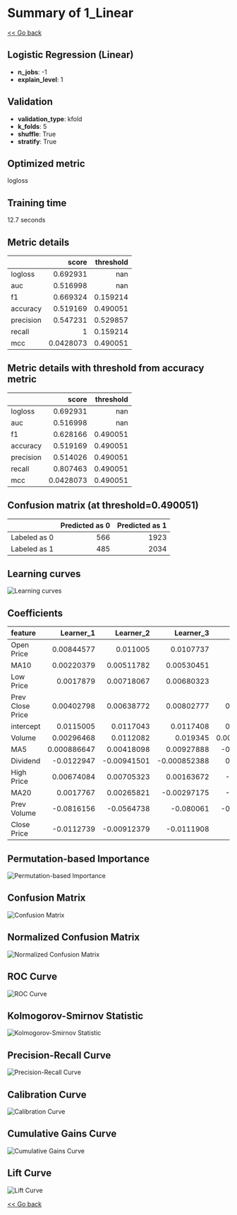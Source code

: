 # Summary of 1_Linear

[<< Go back](../README.md)


## Logistic Regression (Linear)
- **n_jobs**: -1
- **explain_level**: 1

## Validation
 - **validation_type**: kfold
 - **k_folds**: 5
 - **shuffle**: True
 - **stratify**: True

## Optimized metric
logloss

## Training time

12.7 seconds

## Metric details
|           |     score |   threshold |
|:----------|----------:|------------:|
| logloss   | 0.692931  |  nan        |
| auc       | 0.516998  |  nan        |
| f1        | 0.669324  |    0.159214 |
| accuracy  | 0.519169  |    0.490051 |
| precision | 0.547231  |    0.529857 |
| recall    | 1         |    0.159214 |
| mcc       | 0.0428073 |    0.490051 |


## Metric details with threshold from accuracy metric
|           |     score |   threshold |
|:----------|----------:|------------:|
| logloss   | 0.692931  |  nan        |
| auc       | 0.516998  |  nan        |
| f1        | 0.628166  |    0.490051 |
| accuracy  | 0.519169  |    0.490051 |
| precision | 0.514026  |    0.490051 |
| recall    | 0.807463  |    0.490051 |
| mcc       | 0.0428073 |    0.490051 |


## Confusion matrix (at threshold=0.490051)
|              |   Predicted as 0 |   Predicted as 1 |
|:-------------|-----------------:|-----------------:|
| Labeled as 0 |              566 |             1923 |
| Labeled as 1 |              485 |             2034 |

## Learning curves
![Learning curves](learning_curves.png)

## Coefficients
| feature          |    Learner_1 |   Learner_2 |    Learner_3 |    Learner_4 |    Learner_5 |
|:-----------------|-------------:|------------:|-------------:|-------------:|-------------:|
| Open Price       |  0.00844577  |  0.011005   |  0.0107737   |  0.733385    | -0.000373848 |
| MA10             |  0.00220379  |  0.00511782 |  0.00530451  |  0.425935    | -0.000306456 |
| Low Price        |  0.0017879   |  0.00718067 |  0.00680323  |  0.300302    | -0.00484426  |
| Prev Close Price |  0.00402798  |  0.00638772 |  0.00802777  |  0.0510732   | -0.00414611  |
| intercept        |  0.0115005   |  0.0117043  |  0.0117408   |  0.0113089   |  0.0114679   |
| Volume           |  0.00296468  |  0.0112082  |  0.019345    |  0.000472649 | -0.0224899   |
| MA5              |  0.000886647 |  0.00418098 |  0.00927888  | -0.0114359   | -0.00398543  |
| Dividend         | -0.0122947   | -0.00941501 | -0.000852388 |  0.0186236   | -0.00638821  |
| High Price       |  0.00674084  |  0.00705323 |  0.00163672  | -0.081236    | -0.00218534  |
| MA20             |  0.0017767   |  0.00265821 | -0.00297175  | -0.163163    | -0.00315926  |
| Prev Volume      | -0.0816156   | -0.0564738  | -0.080061    | -0.0785142   | -0.106373    |
| Close Price      | -0.0112739   | -0.00912379 | -0.0111908   | -1.24648     | -0.0152322   |


## Permutation-based Importance
![Permutation-based Importance](permutation_importance.png)
## Confusion Matrix

![Confusion Matrix](confusion_matrix.png)


## Normalized Confusion Matrix

![Normalized Confusion Matrix](confusion_matrix_normalized.png)


## ROC Curve

![ROC Curve](roc_curve.png)


## Kolmogorov-Smirnov Statistic

![Kolmogorov-Smirnov Statistic](ks_statistic.png)


## Precision-Recall Curve

![Precision-Recall Curve](precision_recall_curve.png)


## Calibration Curve

![Calibration Curve](calibration_curve_curve.png)


## Cumulative Gains Curve

![Cumulative Gains Curve](cumulative_gains_curve.png)


## Lift Curve

![Lift Curve](lift_curve.png)



[<< Go back](../README.md)

